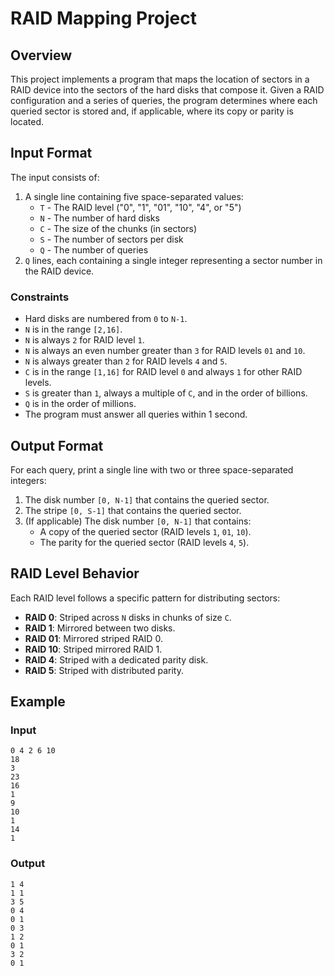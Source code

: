 # RAID Mapping Project

## Overview
This project implements a program that maps the location of sectors in a RAID device into the sectors of the hard disks that compose it. Given a RAID configuration and a series of queries, the program determines where each queried sector is stored and, if applicable, where its copy or parity is located.

## Input Format
The input consists of:
1. A single line containing five space-separated values:
   - `T` - The RAID level ("0", "1", "01", "10", "4", or "5")
   - `N` - The number of hard disks
   - `C` - The size of the chunks (in sectors)
   - `S` - The number of sectors per disk
   - `Q` - The number of queries
2. `Q` lines, each containing a single integer representing a sector number in the RAID device.

### Constraints
- Hard disks are numbered from `0` to `N-1`.
- `N` is in the range `[2,16]`.
- `N` is always `2` for RAID level `1`.
- `N` is always an even number greater than `3` for RAID levels `01` and `10`.
- `N` is always greater than `2` for RAID levels `4` and `5`.
- `C` is in the range `[1,16]` for RAID level `0` and always `1` for other RAID levels.
- `S` is greater than `1`, always a multiple of `C`, and in the order of billions.
- `Q` is in the order of millions.
- The program must answer all queries within 1 second.

## Output Format
For each query, print a single line with two or three space-separated integers:
1. The disk number `[0, N-1]` that contains the queried sector.
2. The stripe `[0, S-1]` that contains the queried sector.
3. (If applicable) The disk number `[0, N-1]` that contains:
   - A copy of the queried sector (RAID levels `1`, `01`, `10`).
   - The parity for the queried sector (RAID levels `4`, `5`).

## RAID Level Behavior
Each RAID level follows a specific pattern for distributing sectors:
- **RAID 0**: Striped across `N` disks in chunks of size `C`.
- **RAID 1**: Mirrored between two disks.
- **RAID 01**: Mirrored striped RAID 0.
- **RAID 10**: Striped mirrored RAID 1.
- **RAID 4**: Striped with a dedicated parity disk.
- **RAID 5**: Striped with distributed parity.

## Example
### Input
```
0 4 2 6 10
18
3
23
16
1
9
10
1
14
1
```

### Output
```
1 4
1 1
3 5
0 4
0 1
0 3
1 2
0 1
3 2
0 1
```


